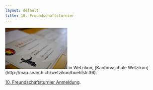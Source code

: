 ```yaml
---
layout: default
title: 10. Freundschaftsturnier
---
```


<img class="right" src="/images/ft_14.jpg" alt="Freundschaftsturnier" width="200px">
in Wetzikon, [Kantonsschule Wetzikon](http://map.search.ch/wetzikon/buehlstr.36). 

<a target="_blank" href="http://www.wu-shu.ch/images/Freundschaftsturnier_14.pdf" class="button-contact-info">10. Freundschaftsturnier Anmeldung</a></a>.